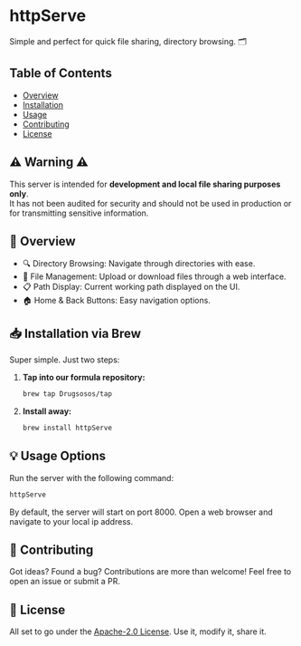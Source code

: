 # httpServe

Simple and perfect for quick file sharing, directory browsing. 🗂️

## Table of Contents
- [Overview](#-overview)
- [Installation](#-installation-via-brew)
- [Usage](#-usage-options)
- [Contributing](#-contributing)
- [License](#-license)

## ⚠️ Warning ⚠️

This server is intended for **development and local file sharing purposes only**.\
It has not been audited for security and should not be used in production or for transmitting sensitive information.

## 🔎 Overview

- 🔍 Directory Browsing: Navigate through directories with ease.
- 📁 File Management: Upload or download files through a web interface.
- 📋 Path Display: Current working path displayed on the UI.
- 🏠 Home & Back Buttons: Easy navigation options.

## 📥 Installation via Brew

Super simple. Just two steps:

1. **Tap into our formula repository:**

    ```bash
    brew tap Drugsosos/tap
    ```

2. **Install away:**

    ```bash
    brew install httpServe
    ```

## 💡 Usage Options

Run the server with the following command:

```bash
httpServe
```

By default, the server will start on port 8000. Open a web browser and navigate to your local ip address.

## 🌟 Contributing

Got ideas? Found a bug? Contributions are more than welcome! Feel free to open an issue or submit a PR.

## 📝 License

All set to go under the [Apache-2.0 License](/LICENSE). Use it, modify it, share it.
